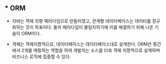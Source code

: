 ## \* ORM

- 자바는 객체 지향 패러다임으로 만들어졌고, 관계형 데이터베이스는 데이터를 정규화하는 것이 목표이다. 둘의 패러다임이 불일치하기에 이를 해결하기 위해 나온 기술이 ORM이다.

- 객체는 객체지향적으로, 데이터베이스는 데이터베이스대로 설계한다. ORM은 중간에서 2개를 매핑하는 역할을 하여 개발자는 소스를 더욱 객체 지향적으로 설계하며 비즈니스 로직에 집중할 수 있다.
